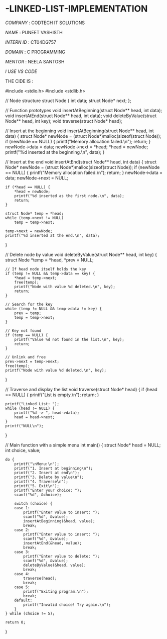 # -LINKED-LIST-IMPLEMENTATION

*COMPANY* : CODTECH IT SOLUTIONS

*NAME* : PUNEET VASHISTH

*INTERN ID* : CT04DG757

*DOMAIN* : C PROGRAMMING

*MENTOR* : NEELA SANTOSH

*I USE VS CODE*

THE CIDE IS :

#include <stdio.h>
#include <stdlib.h>

// Node structure
struct Node {
    int data;
    struct Node* next;
};

// Function prototypes
void insertAtBeginning(struct Node** head, int data);
void insertAtEnd(struct Node** head, int data);
void deleteByValue(struct Node** head, int key);
void traverse(struct Node* head);

// Insert at the beginning
void insertAtBeginning(struct Node** head, int data) {
    struct Node* newNode = (struct Node*)malloc(sizeof(struct Node));
    if (newNode == NULL) {
        printf("Memory allocation failed.\n");
        return;
    }
    newNode->data = data;
    newNode->next = *head;
    *head = newNode;
    printf("%d inserted at the beginning.\n", data);
}

// Insert at the end
void insertAtEnd(struct Node** head, int data) {
    struct Node* newNode = (struct Node*)malloc(sizeof(struct Node));
    if (newNode == NULL) {
        printf("Memory allocation failed.\n");
        return;
    }
    newNode->data = data;
    newNode->next = NULL;

    if (*head == NULL) {
        *head = newNode;
        printf("%d inserted as the first node.\n", data);
        return;
    }

    struct Node* temp = *head;
    while (temp->next != NULL)
        temp = temp->next;

    temp->next = newNode;
    printf("%d inserted at the end.\n", data);
}

// Delete node by value
void deleteByValue(struct Node** head, int key) {
    struct Node *temp = *head, *prev = NULL;

    // If head node itself holds the key
    if (temp != NULL && temp->data == key) {
        *head = temp->next;
        free(temp);
        printf("Node with value %d deleted.\n", key);
        return;
    }

    // Search for the key
    while (temp != NULL && temp->data != key) {
        prev = temp;
        temp = temp->next;
    }

    // Key not found
    if (temp == NULL) {
        printf("Value %d not found in the list.\n", key);
        return;
    }

    // Unlink and free
    prev->next = temp->next;
    free(temp);
    printf("Node with value %d deleted.\n", key);
}

// Traverse and display the list
void traverse(struct Node* head) {
    if (head == NULL) {
        printf("List is empty.\n");
        return;
    }

    printf("Linked List: ");
    while (head != NULL) {
        printf("%d -> ", head->data);
        head = head->next;
    }
    printf("NULL\n");
}

// Main function with a simple menu
int main() {
    struct Node* head = NULL;
    int choice, value;

    do {
        printf("\nMenu:\n");
        printf("1. Insert at beginning\n");
        printf("2. Insert at end\n");
        printf("3. Delete by value\n");
        printf("4. Traverse\n");
        printf("5. Exit\n");
        printf("Enter your choice: ");
        scanf("%d", &choice);

        switch (choice) {
        case 1:
            printf("Enter value to insert: ");
            scanf("%d", &value);
            insertAtBeginning(&head, value);
            break;
        case 2:
            printf("Enter value to insert: ");
            scanf("%d", &value);
            insertAtEnd(&head, value);
            break;
        case 3:
            printf("Enter value to delete: ");
            scanf("%d", &value);
            deleteByValue(&head, value);
            break;
        case 4:
            traverse(head);
            break;
        case 5:
            printf("Exiting program.\n");
            break;
        default:
            printf("Invalid choice! Try again.\n");
        }
    } while (choice != 5);

    return 0;
}
